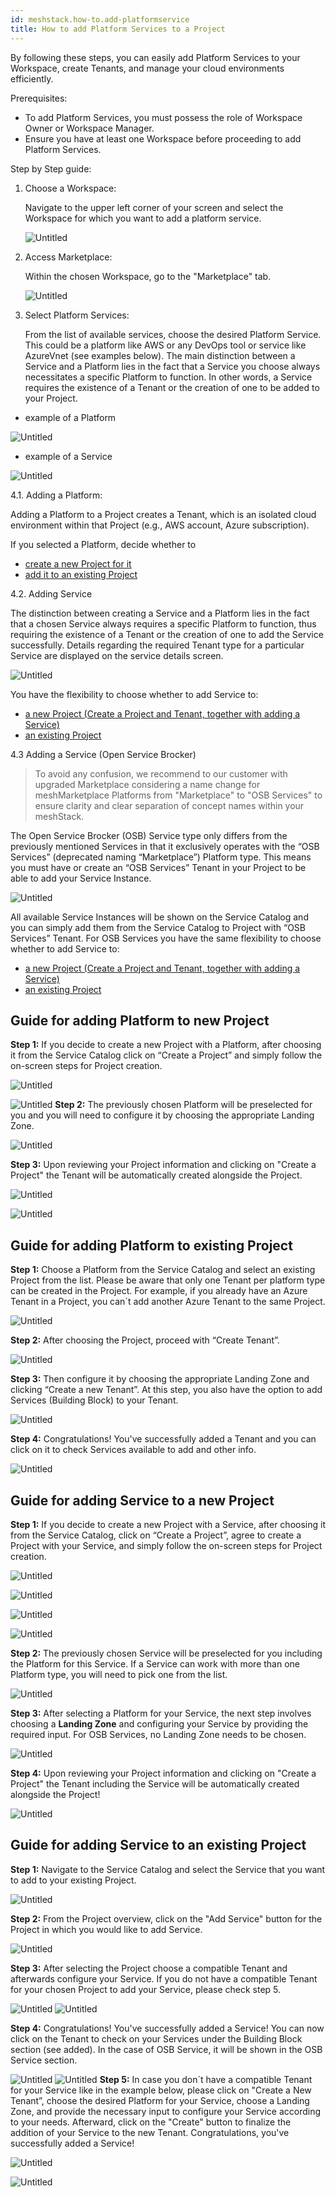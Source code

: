 ```yaml
---
id: meshstack.how-to.add-platformservice
title: How to add Platform Services to a Project
---
```

By following these steps, you can easily add Platform Services to your Workspace, create Tenants, and manage your cloud environments efficiently.

Prerequisites:

- To add Platform Services, you must possess the role of Workspace Owner or Workspace Manager.
- Ensure you have at least one Workspace before proceeding to add Platform Services.

Step by Step guide:

1. Choose a Workspace:
    
    Navigate to the upper left corner of your screen and select the Workspace for which you want to add a platform service.
    
    ![Untitled](./assets/marketplace/guide1.png)
    
2. Access Marketplace:
    
    Within the chosen Workspace, go to the "Marketplace" tab.
    
    ![Untitled](./assets/marketplace/guide2.png)
    
3. Select Platform Services:
    
    From the list of available services, choose the desired Platform Service. This could be a platform like AWS or any DevOps tool or service like AzureVnet (see examples below). The main distinction between a Service and a Platform lies in the fact that a Service you choose always necessitates a specific Platform to function. In other words, a Service requires the existence of a Tenant or the creation of one to be added to your Project. 
    
     
    
- example of a Platform

![Untitled](./assets/marketplace/guide3.png)
    

- example of a Service

![Untitled](./assets/marketplace/guide4.png)

4.1. Adding a Platform:

Adding a Platform to a Project creates a Tenant, which is an isolated cloud environment within that Project (e.g., AWS account, Azure subscription).

If you selected a Platform, decide whether to

- [create a new Project for it](#guide-for-adding-platform-to-new-project)
- [add it to an existing Project](#guide-for-adding-platform-to-new-project)

4.2. Adding Service

The distinction between creating a Service and a Platform lies in the fact that a chosen Service always requires a specific Platform to function, thus requiring the existence of a Tenant or the creation of one to add the Service successfully. Details regarding the required Tenant type for a particular Service are displayed on the service details screen. 

![Untitled](./assets/marketplace/guide5.png)

You have the flexibility to choose whether to add Service to:

- [a new Project (Create a Project and Tenant, together with adding a Service)](#guide-for-adding-service-to-a-new-project)
- [an existing Project](#guide-for-adding-service-to-an-existing-project)

4.3 Adding a Service (Open Service Brocker)

> To avoid any confusion, we recommend to our customer with upgraded Marketplace considering a name change for meshMarketplace Platforms from "Marketplace" to "OSB Services" to ensure clarity and clear separation of concept names within your meshStack.

The Open Service Brocker (OSB) Service type only differs from the previously mentioned Services in that it exclusively operates with the “OSB Services” (deprecated naming “Marketplace”) Platform type. This means you must have or create an “OSB Services” Tenant in your Project to be able to add your Service Instance.

![Untitled](./assets/marketplace/guide6.png)

All available Service Instances will be shown on the Service Catalog and you can simply add them from the Service Catalog to Project with “OSB Services” Tenant. For OSB Services you have the same flexibility to choose whether to add Service to:

- [a new Project (Create a Project and Tenant, together with adding a Service)](#guide-for-adding-service-to-a-new-project)
- [an existing Project](#guide-for-adding-service-to-an-existing-project)

## Guide for adding Platform to new Project

**Step 1:** If you decide to create a new Project with a Platform, after choosing it from the Service Catalog click on “Create a Project”  and simply follow the on-screen steps for Project creation. 

![Untitled](./assets/marketplace/guide7.png)

![Untitled](./assets/marketplace/guide8.png)
**Step 2:** The previously chosen Platform will be preselected for you and you will need to configure it by choosing the appropriate Landing Zone.

![Untitled](./assets/marketplace/guide9.png)

**Step 3:** Upon reviewing your Project information and clicking on "Create a Project" the Tenant will be automatically created alongside the Project.

![Untitled](./assets/marketplace/guide10.png)

![Untitled](./assets/marketplace/guide11.png)

## Guide for adding Platform to existing Project

**Step 1:** Choose a Platform from the Service Catalog and select an existing Project from the list. Please be aware that only one Tenant per platform type can be created in the Project. For example, if you already have an Azure Tenant in a Project, you can´t add another Azure Tenant to the same Project.

![Untitled](./assets/marketplace/guide12.png)

**Step 2:** After choosing the Project, proceed with “Create Tenant”.

![Untitled](./assets/marketplace/guide13.png)

**Step 3:** Then configure it by choosing the appropriate Landing Zone and clicking “Create a new Tenant”. At this step, you also have the option to add Services (Building Block) to your Tenant.

![Untitled](./assets/marketplace/guide14.png)

**Step 4:** Congratulations! You've successfully added a Tenant and you can click on it to check Services available to add and other info.

![Untitled](./assets/marketplace/guide15.png)

## Guide for adding Service to a new Project

**Step 1:** If you decide to create a new Project with a Service, after choosing it from the Service Catalog, click on “Create a Project”, agree to create a Project with your Service, and simply follow the on-screen steps for Project creation. 

![Untitled](./assets/marketplace/guide16.png)

![Untitled](./assets/marketplace/guide17.png)

![Untitled](./assets/marketplace/guide18.png)

![Untitled](./assets/marketplace/guide19.png)

**Step 2:** The previously chosen Service will be preselected for you including the Platform for this Service. If a Service can work with more than one Platform type, you will need to pick one from the list.

![Untitled](./assets/marketplace/guide20.png)

**Step 3:** After selecting a Platform for your Service, the next step involves choosing a **Landing Zone** and configuring your Service by providing the required input. For OSB Services, no Landing Zone needs to be chosen. 

![Untitled](./assets/marketplace/guide21.png)

**Step 4:** Upon reviewing your Project information and clicking on "Create a Project" the Tenant including the Service will be automatically created alongside the Project!

![Untitled](./assets/marketplace/guide22.png)

## Guide for adding Service to an existing Project

**Step 1:** Navigate to the Service Catalog and select the Service that you want to add to your existing Project.

![Untitled](./assets/marketplace/guide23.png)

**Step 2:** From the Project overview, click on the "Add Service" button for the Project in which you would like to add Service.

![Untitled](./assets/marketplace/guide24.png)

**Step 3:** After selecting the Project choose a compatible Tenant and afterwards configure your Service. If you do not have a compatible Tenant for your chosen Project to add your Service, please check step 5.  

![Untitled](./assets/marketplace/guide25.png)
![Untitled](./assets/marketplace/guide26.png)

**Step 4:** Congratulations! You've successfully added a Service! You can now click on the Tenant to check on your Services under the Building Block section (see added). In the case of OSB Service, it will be shown in the OSB Service section.

![Untitled](./assets/marketplace/guide27.png)
![Untitled](./assets/marketplace/guide28.png)
**Step 5:** In case you don´t have a compatible Tenant for your Service like in the example below, please click on "Create a New Tenant”, choose the desired Platform for your Service, choose a Landing Zone, and provide the necessary input to configure your Service according to your needs. Afterward, click on the "Create" button to finalize the addition of your Service to the new Tenant. Congratulations, you've successfully added a Service!

![Untitled](./assets/marketplace/guide29.png)

![Untitled](./assets/marketplace/guide30.png)